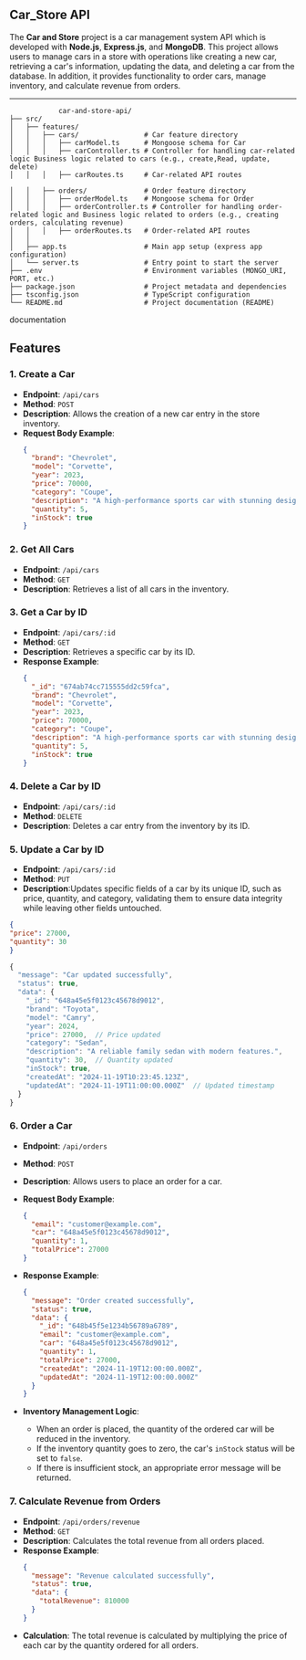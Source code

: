 ## Car_Store API ##



The **Car and Store** project is a car management system API which is developed  with **Node.js**, **Express.js**, and **MongoDB**. This project allows users to manage cars in a store with operations like creating a new car, retrieving a car's information, updating the data, and deleting a car from the database. In addition, it provides functionality to order cars, manage inventory, and calculate revenue from orders.


---
```
            car-and-store-api/
├── src/
│   ├── features/
│   │   ├── cars/                # Car feature directory
│   │   │   ├── carModel.ts      # Mongoose schema for Car
│   │   │   ├── carController.ts # Controller for handling car-related logic Business logic related to cars (e.g., create,Read, update, delete)
│   │   │   ├── carRoutes.ts     # Car-related API routes

│   │   ├── orders/              # Order feature directory
│   │   │   ├── orderModel.ts    # Mongoose schema for Order
│   │   │   ├── orderController.ts # Controller for handling order-related logic and Business logic related to orders (e.g., creating orders, calculating revenue)
│   │   │   ├── orderRoutes.ts   # Order-related API routes
│   │ 
│   ├── app.ts                   # Main app setup (express app configuration)
│   └── server.ts                # Entry point to start the server
├── .env                         # Environment variables (MONGO_URI, PORT, etc.)
├── package.json                 # Project metadata and dependencies
├── tsconfig.json                # TypeScript configuration
└── README.md                    # Project documentation (README)

```
documentation

## Features

### 1. **Create a Car**
   - **Endpoint**: `/api/cars`
   - **Method**: `POST`
   - **Description**: Allows the creation of a new car entry in the store inventory.
   - **Request Body Example**:
     ```json
     {
       "brand": "Chevrolet",
       "model": "Corvette",
       "year": 2023,
       "price": 70000,
       "category": "Coupe",
       "description": "A high-performance sports car with stunning design.",
       "quantity": 5,
       "inStock": true
     }
     ```
 ### 2. **Get All Cars**
   - **Endpoint**: `/api/cars`
   - **Method**: `GET`
   - **Description**: Retrieves a list of all cars in the inventory.

 ### 3. **Get a Car by ID**
   - **Endpoint**: `/api/cars/:id`
   - **Method**: `GET`
   - **Description**: Retrieves a specific car by its ID.
   - **Response Example**:
     ```json
     {
       "_id": "674ab74cc715555dd2c59fca",
       "brand": "Chevrolet",
       "model": "Corvette",
       "year": 2023,
       "price": 70000,
       "category": "Coupe",
       "description": "A high-performance sports car with stunning design.",
       "quantity": 5,
       "inStock": true
     }
     ```

### 4. **Delete a Car by ID**
   - **Endpoint**: `/api/cars/:id`
   - **Method**: `DELETE`
   - **Description**: Deletes a car entry from the inventory by its ID.

### 5. **Update a Car by ID**
   - **Endpoint**: `/api/cars/:id`
   - **Method**: `PUT`
   - **Description**:Updates specific fields of a car by its unique ID, such as price, quantity, and category, validating them to ensure data integrity while leaving other fields untouched. 
  ```json
{
  "price": 27000,
  "quantity": 30
}
```


```jsx
{
  "message": "Car updated successfully",
  "status": true,
  "data": {
    "_id": "648a45e5f0123c45678d9012",
    "brand": "Toyota",
    "model": "Camry",
    "year": 2024,
    "price": 27000,  // Price updated
    "category": "Sedan",
    "description": "A reliable family sedan with modern features.",
    "quantity": 30,  // Quantity updated
    "inStock": true,
    "createdAt": "2024-11-19T10:23:45.123Z",
    "updatedAt": "2024-11-19T11:00:00.000Z"  // Updated timestamp
  }
}
```

### 6. **Order a Car**
   - **Endpoint**: `/api/orders`
   - **Method**: `POST`
   - **Description**: Allows users to place an order for a car.
   - **Request Body Example**:
     ```json
     {
       "email": "customer@example.com",
       "car": "648a45e5f0123c45678d9012",
       "quantity": 1,
       "totalPrice": 27000
     }
     ```
   - **Response Example**:
     ```json
     {
       "message": "Order created successfully",
       "status": true,
       "data": {
         "_id": "648b45f5e1234b56789a6789",
         "email": "customer@example.com",
         "car": "648a45e5f0123c45678d9012",
         "quantity": 1,
         "totalPrice": 27000,
         "createdAt": "2024-11-19T12:00:00.000Z",
         "updatedAt": "2024-11-19T12:00:00.000Z"
       }
     }
     ```

   - **Inventory Management Logic**:
     - When an order is placed, the quantity of the ordered car will be reduced in the inventory.
     - If the inventory quantity goes to zero, the car's `inStock` status will be set to `false`.
     - If there is insufficient stock, an appropriate error message will be returned.

### 7. **Calculate Revenue from Orders**
   - **Endpoint**: `/api/orders/revenue`
   - **Method**: `GET`
   - **Description**: Calculates the total revenue from all orders placed.
   - **Response Example**:
     ```json
     {
       "message": "Revenue calculated successfully",
       "status": true,
       "data": {
         "totalRevenue": 810000
       }
     }
     ```
   - **Calculation**: The total revenue is calculated by multiplying the price of each car by the quantity ordered for all orders.
     ```